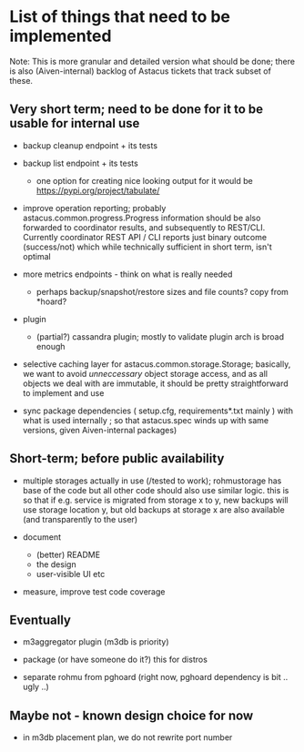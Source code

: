 # List of things that need to be implemented #

Note: This is more granular and detailed version what should be done; there
is also (Aiven-internal) backlog of Astacus tickets that track subset of these.


## Very short term; need to be done for it to be usable for internal use

- backup cleanup endpoint + its tests

- backup list endpoint + its tests
    - one option for creating nice looking output for it would be https://pypi.org/project/tabulate/

- improve operation reporting; probably astacus.common.progress.Progress
  information should be also forwarded to coordinator results, and
  subsequently to REST/CLI. Currently coordinator REST API / CLI reports
  just binary outcome (success/not) which while technically sufficient in
  short term, isn't optimal

- more metrics endpoints - think on what is really needed
    - perhaps backup/snapshot/restore sizes and file counts? copy from *hoard?

- plugin
    - (partial?) cassandra plugin; mostly to validate plugin arch is broad enough


- selective caching layer for astacus.common.storage.Storage; basically, we
  want to avoid *unneccessary* object storage access, and as all objects we
  deal with are immutable, it should be pretty straightforward to implement
  and use

- sync package dependencies ( setup.cfg, requirements*.txt mainly ) with
  what is used internally ; so that astacus.spec winds up with same
  versions, given Aiven-internal packages)


## Short-term; before public availability

- multiple storages actually in use (/tested to work); rohmustorage has
  base of the code but all other code should also use similar logic. this
  is so that if e.g. service is migrated from storage x to y, new backups
  will use storage location y, but old backups at storage x are also
  available (and transparently to the user)

- document
    - (better) README
    - the design
    - user-visible UI etc

- measure, improve test code coverage


## Eventually

- m3aggregator plugin (m3db is priority)

- package (or have someone do it?) this for distros

- separate rohmu from pghoard (right now, pghoard dependency is bit .. ugly ..)


## Maybe not - known design choice for now

- in m3db placement plan, we do not rewrite port number
